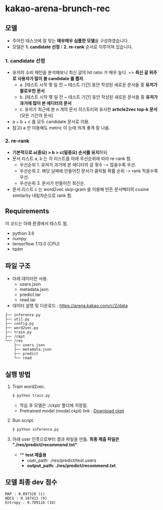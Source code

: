 # kakao-arena-brunch-rec

## 모델
- 주어진 태스크에 잘 맞는 **매우매우 심플한 모델**을 구성하였습니다.
- 모델은 **1. candidate 선정** / **2. re-rank** 순서로 이루어져 있습니다.

### 1. candidate 선정 
- 유저의 소비 패턴을 분석해보니 최신 글의 hit ratio 가 매우 높다. => **최신 글 위주로 사용자가 많이 쓸 candidate 를 뽑자**.
   - a. [테스트 시작 몇 일 전 ~ 테스트 기간] 동안 작성된 새로운 문서들 중 **유저가 팔로우한 문서**
   - b. [테스트 시작 몇 일 전 ~ 테스트 기간] 동안 작성된 새로운 문서들 중 **유저가 과거에 많이 본 에디터의 문서**
   - c. 유저가 최근에 본 n 개의 문서 히스토리와 유사한 **article2vec top-k 문서** (모든 기간의 문서)
- a + b + c 를 모두 candidate 문서로 이용.
- 참고) a 만 이용해도 metric 이 눈에 띄게 좋게 잘 나옴.

### 2. re-rank
- **기본적으로 a(중요) > b > c(덜중요) 순서를 유지**하되 
- 문서 리스트 a, b 는 각 리스트를 아래 우선순위에 따라 re-rank 함.
   - 우선순위 1. 유저가 과거에 본 에디터의 글 횟수 -> 많을수록 우선.
   - 우선순위 2. 해당 날짜에 만들어진 문서가 클릭될 확률 순위 -> rank 작을수록 우선.
   - 우선순위 3. 문서가 만들어진 최신순.
- 문서 리스트 c 는 word2vec skip-gram 을 이용해 만든 문서벡터의 cosine similarity 내림차순으로 rank 함.

## Requirements
이 코드는 아래 환경에서 테스트 됨.
- python 3.6
- numpy
- tensorflow 1.13.0 (CPU)
- tqdm

## 파일 구조
- 아래 데이터만 사용.
   - users.json
   - metadata.json
   - predict.tar
   - read.tar
- 데이터 설명 및 다운로드 : https://arena.kakao.com/c/2/data

~~~
├── inference.py
├── util.py
├── config.py
├── word2vec.py
├── train.py
├── /ckpt
└── /res
    ├── users.json
    ├── metadata.json
    ├── predict
    └── read
~~~


## 실행 방법
1. Train word2vec.

   ~~~
   $ python train.py
   ~~~
   
   - 학습 후 모델은 ./ckpt/ 폴더에 저장됨.
   - Pretrained model (model.ckpt) link : [Download ckpt](https://drive.google.com/file/d/1_pYCZ62Xh7PdHtHMqe_DLTk0EwVoh8UG/view?usp=sharing)

2. Run script.

	~~~
	$ python inference.py
	~~~


3. 아래 user 인풋으로부터 결과 파일을 만듦. **최종 제출 파일은 "./res/predict/recommend.txt"**.
   - ** **test 제출용**
      - user_path: ./res/predict/test.users
      - **output_path: ./res/predict/recommend.txt**


## 모델 최종 dev 점수
~~~
MAP : 0.097320 (1)
NDCG : 0.187413 (9)
Entropy : 9.789116 (10)
~~~
